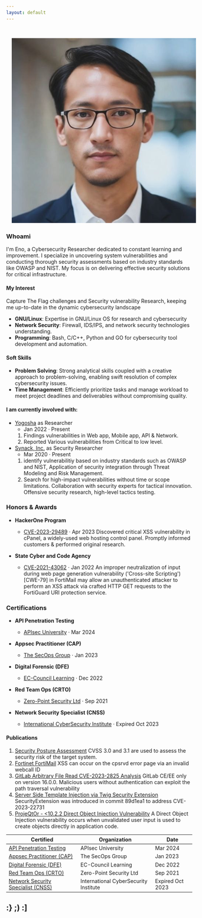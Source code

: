 ```yaml
---
layout: default
---
```


<img class="profile-picture" src="MyProfile.jpg" style="margin: 30px 0 0 15px;">

### Whoami

I'm Eno, a Cybersecurity Researcher dedicated to constant learning and improvement. I specialize in uncovering system vulnerabilities and conducting thorough security assessments based on industry standards like OWASP and NIST. My focus is on delivering effective security solutions for critical infrastructure.

#### My Interest
Capture The Flag challenges and Security vulnerability Research, keeping me up-to-date in the dynamic cybersecurity landscape
- **GNU/Linux**: Expertise in GNU/Linux OS for research and cybersecurity 
- **Network Security**: Firewall, IDS/IPS, and network security technologies understanding.
- **Programming**: Bash, C/C++, Python and GO for cybersecurity tool development and automation.

#### Soft Skills
- **Problem Solving**: Strong analytical skills coupled with a creative approach to problem-solving, enabling swift resolution of complex cybersecurity issues.
- **Time Management**: Efficiently prioritize tasks and manage workload to meet project deadlines and deliverables without compromising quality.

#### I am currently involved with:
- [Yogosha](https://www.yogosha.com/) as Researcher
  - Jan 2022 · Present
   1. Findings vulnerabilities in Web app, Mobile app, API & Network.
   2. Reported Various vulnerabilities from Critical to low level.
- [Synack, Inc.](https://www.synack.com/red-team/) as Security Researcher
  - Mar 2020 · Present
   1. identify vulnerabilitiy based on industry standards such as OWASP and NIST, Application of security integration through Threat Modeling and Risk Management.
   2. Search for high-impact vulnerabilities without time or scope limitations. Collaboration with security experts for tactical innovation. Offensive security research, high-level tactics testing.

### Honors & Awards

- **HackerOne Program**
  - [CVE-2023-29489](https://nvd.nist.gov/vuln/detail/CVE-2023-29489) · Apr 2023
    Discovered critical XSS vulnerability in cPanel, a widely-used web hosting control panel. Promptly informed customers & performed original research.

- **State Cyber and Code Agency**
  - [CVE-2021-43062](https://nvd.nist.gov/vuln/detail/CVE-2021-43062) · Jan 2022
    An improper neutralization of input during web page generation vulnerability ('Cross-site Scripting') [CWE-79] in FortiMail may allow an unauthenticated attacker to perform an XSS attack via crafted HTTP GET requests to the FortiGuard URI protection service.

### Certifications

- **API Penetration Testing**
  - [APIsec University](https://www.credly.com/badges/329f7824-8100-4175-bd91-cc7f69d672dc) · Mar 2024

- **Appsec Practitioner (CAP)**
  - [The SecOps Group](https://pbs.twimg.com/media/FleEzr8aEAIZ9TB?format=png&name=900x900) · Jan 2023

- **Digital Forensic (DFE)**
  - [EC-Council Learning](https://pbs.twimg.com/media/FlXICtpaAAEP1Fd?format=jpg&name=large) · Dec 2022

- **Red Team Ops (CRTO)**
  - [Zero-Point Security Ltd](https://eu.badgr.com/public/assertions/6NzBh3joT9mvixgtJMf24Q) · Sep 2021

- **Network Security Specialist (CNSS)**
  - [International CyberSecurity Institute](https://www.credential.net/fe7310c6-86d4-42f2-9f30-5e1f4360b9c4) · Expired Oct 2023


#### Publications

1. [Security Posture Assessment](https://z0rs.github.io/articles/Security-Posture-Assessment/) CVSS 3.0 and 3.1 are used to assess the security risk of the target system.
2. [Fortinet FortiMail](https://z0rs.github.io/articles/Fortinet-FortiMail/) XSS can occur on the cpsrvd error page via an invalid webcall ID
3. [GitLab Arbitrary File Read CVE-2023-2825 Analysis](https://labs.watchtowr.com/gitlab-arbitrary-file-read-gitlab-cve-2023-2825-analysis/) GitLab CE/EE only on version 16.0.0. Malicious users without authentication can exploit the path traversal vulnerability
4. [Server Side Template Injection via Twig Security Extension](https://z0rs.github.io/blog/Server-Side-Template-Injection/) SecurityExtension was introduced in commit 89d1ea1 to address CVE-2023-22731
5. [ProjeQtOr - <10.2.2 Direct Object Injection Vulnerability](https://labs.watchtowr.com/projeqtor-10-2-2-direct-object-injection-vulnerability/) A Direct Object Injection vulnerability occurs when unvalidated user input is used to create objects directly in application code.
   
Certified | Organization | Date
-----|-------|--------
[API Penetration Testing](https://www.credly.com/badges/329f7824-8100-4175-bd91-cc7f69d672dc) | APIsec University | Mar 2024
[Appsec Practitioner (CAP)](https://pbs.twimg.com/media/FleEzr8aEAIZ9TB?format=png&name=900x900) | The SecOps Group | Jan 2023
[Digital Forensic (DFE)](https://pbs.twimg.com/media/FlXICtpaAAEP1Fd?format=jpg&name=large) | EC-Council Learning  | Dec 2022
[Red Team Ops (CRTO)](https://eu.badgr.com/public/assertions/6NzBh3joT9mvixgtJMf24Q) | Zero-Point Security Ltd | Sep 2021
[Network Security Specialist (CNSS)](https://www.credential.net/fe7310c6-86d4-42f2-9f30-5e1f4360b9c4) | International CyberSecurity Institute | Expired Oct 2023

:}
;)
:]
---

